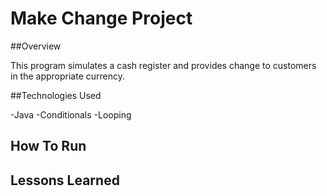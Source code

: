 # Make Change Project

##Overview

This program simulates a cash register and provides change to customers in the appropriate currency.

##Technologies Used

-Java
-Conditionals
-Looping

## How To Run



## Lessons Learned
